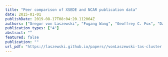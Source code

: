 ```yaml
---
title: "Peer comparison of XSEDE and NCAR publication data"
date: 2015-01-01
publishDate: 2019-08-17T08:04:20.112064Z
authors: ["Gregor von Laszewski", "Fugang Wang", "Geoffrey C. Fox", "David L. Hart", "Thomas R. Furlani", "Robert L. DeLeon", "Steven M. Gallo"]
publication_types: ["4"]
abstract: ""
featured: false
publication: ""
url_pdf: "https://laszewski.github.io/papers//vonLaszewski-tas-cluster.pdf"
---
```


